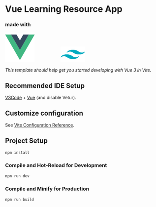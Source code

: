 # Vue Learning Resource App

### made with
<div style="display: inline">
<img src="src/assets/imgs/logo-vue.png" style="margin-right: 80px">
<img src="src/assets/imgs/logo-tailwind.png" width="80" height="50">
</div>

*This template should help get you started developing with Vue 3 in Vite.*

## Recommended IDE Setup

[VSCode](https://code.visualstudio.com/) + [Vue](https://marketplace.visualstudio.com/items?itemName=Vue.volar) (and disable Vetur).

## Customize configuration

See [Vite Configuration Reference](https://vite.dev/config/).

## Project Setup

```sh
npm install
```

### Compile and Hot-Reload for Development

```sh
npm run dev
```

### Compile and Minify for Production

```sh
npm run build
```
